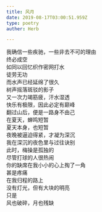 ```yaml
---  
title: 风月  
date: 2019-08-17T03:00:51.959Z  
type: poetry  
auther: Herb   

---  
```

我确信一些疾驰，一些非去不可的理由  
终必成空  
如同以回忆织作密网打水  
徒劳无功  
而水声已经延绵了很久    
树声摇落斑驳的影子  
又一次力竭筋疲，汗水湿透  
快乐有极限，因此必定有巅峰  
翻过山后，便是一路身不由己    
在夏天，蝉鸣短暂  
夏天本身，也短暂  
夜晚被逼迫得紧，才凝为深沉  
我在深沉的夜色里与过往诀别    
此时，梅操是孤独的  
尽管打球的人很热闹  
你的缺席在我小小的心上掏了一角  
甚是疼痛    
在我归程的路上  
没有灯光，但有大块的明亮  
只是  
风也破碎，月也残缺  

